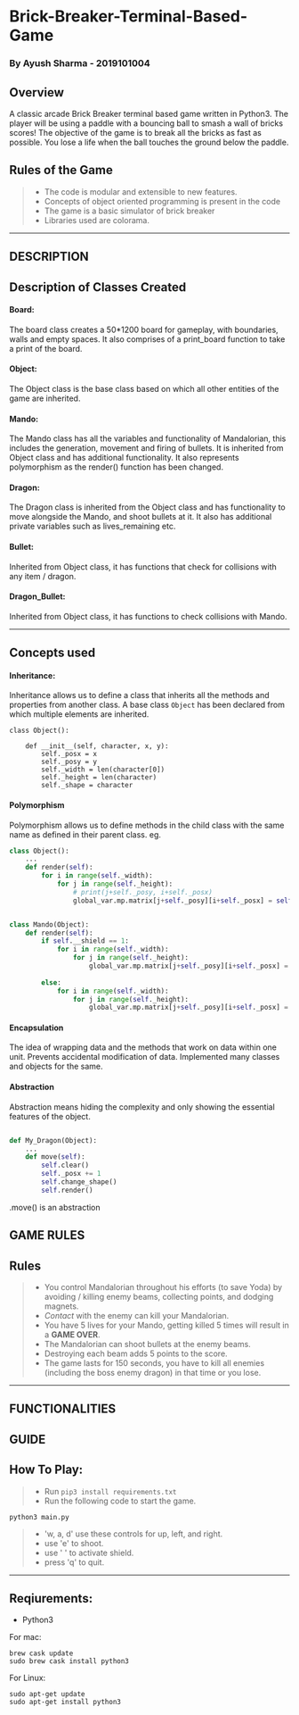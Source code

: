 # Brick-Breaker-Terminal-Based-Game
### By Ayush Sharma - 2019101004

## Overview

A classic arcade Brick Breaker terminal based game written in Python3. 
The player will be using a paddle with a bouncing ball to smash a wall 
of bricks scores! The objective of the game is to break 
all the bricks as fast as possible. You lose 
a life when the ball touches the ground below the paddle.

Rules of the Game
-------------------

> - The code is modular and extensible to new features.
> - Concepts of object oriented programming is present in the code
> - The game is a basic simulator of brick breaker
> - Libraries used are colorama.

-------------------



## DESCRIPTION


Description of Classes Created
--------------------------------------------
#### Board:
The board class creates a 50*1200 board for gameplay, with boundaries, walls and empty spaces. It also comprises of a print_board function to take a print of the board.

#### Object:
The Object class is the base class based on which all other entities of the game are inherited.

#### Mando:
The Mando class has all the variables and functionality of Mandalorian, this includes the generation, movement and firing of bullets. It is inherited from Object class and has additional functionality. It also represents polymorphism as the render() function has been changed.

#### Dragon:
The Dragon class is inherited from the Object class and has functionality to move alongside the Mando, and shoot bullets at it. It also has additional private variables such as lives_remaining etc.

#### Bullet:
Inherited from Object class, it has functions that check for collisions with any item / dragon.

#### Dragon_Bullet:
Inherited from Object class, it has functions to check collisions with Mando.

__________________

Concepts used
--------------------------------------------

#### Inheritance:

Inheritance allows us to define a class that inherits all the methods and properties from another class. 
A base class `Object` has been declared from which multiple elements are inherited.

```
class Object():
    
    def __init__(self, character, x, y):
        self._posx = x
        self._posy = y
        self._width = len(character[0])
        self._height = len(character)
        self._shape = character
```

#### Polymorphism

Polymorphism allows us to define methods in the child class with the same name as defined in their parent class. 
eg. 

```python
class Object():
    ...
    def render(self):
        for i in range(self._width):
            for j in range(self._height):
                # print(j+self._posy, i+self._posx)
                global_var.mp.matrix[j+self._posy][i+self._posx] = self._shape[j][i]
```
```python

class Mando(Object):
    def render(self):
        if self.__shield == 1:
            for i in range(self._width):
                for j in range(self._height):
                    global_var.mp.matrix[j+self._posy][i+self._posx] = self._shape[j][i]
        
        else:
            for i in range(self._width):
                for j in range(self._height):
                    global_var.mp.matrix[j+self._posy][i+self._posx] = self._shape[j][i]
```

#### Encapsulation

The idea of wrapping data and the methods that work on data within one unit. Prevents accidental modification of data.
Implemented many classes and objects for the same.

#### Abstraction

Abstraction means hiding the complexity and only showing the essential features of the object.

```python

def My_Dragon(Object):
    ...
    def move(self):
        self.clear()
        self._posx += 1
        self.change_shape()
        self.render()
```
.move() is an abstraction


## GAME RULES

Rules
-------------------

> - You control Mandalorian throughout his efforts (to save Yoda) by avoiding / killing enemy beams, collecting points, and dodging magnets.
> - *Contact* with the enemy can kill your Mandalorian.
> - You have 5 lives for your Mando, getting killed 5 times will result in a **GAME OVER**.
> - The Mandalorian can shoot bullets at the enemy beams.
> - Destroying each beam adds 5 points to the score.
> - The game lasts for 150 seconds, you have to kill all enemies (including the boss enemy dragon) in that time or you lose.

------------------------

## FUNCTIONALITIES



## GUIDE


How To Play:
------------------
>- Run `pip3 install requirements.txt`
>- Run the following code to start the game.
```
python3 main.py
```
>- 'w, a, d' use these controls for up, left, and right.
>- use 'e' to shoot.
>- use ' ' to activate shield. 
>- press 'q' to quit.

___________________

Reqiurements:
--------------------
- Python3

For mac:
```
brew cask update
sudo brew cask install python3
```
For Linux:
```
sudo apt-get update
sudo apt-get install python3
```